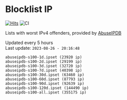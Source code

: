 # Blocklist IP

[![Hits](https://hits.seeyoufarm.com/api/count/incr/badge.svg?url=https%3A%2F%2Fgithub.com%2Fborestad%2Fblocklist-ip%2F&count_bg=%2379C83D&title_bg=%23555555&icon=&icon_color=%23E7E7E7&title=hits&edge_flat=false)](https://hits.seeyoufarm.com)  ![CI](https://img.shields.io/github/workflow/status/borestad/blocklist-ip/CI?style=flat-square)

Lists with worst IPv4 offenders, provided by [AbuseIPDB](https://www.abuseipdb.com/)

<!-- FOOTER-PLACEHOLDER -->
Updated every 5 hours<br>
Last update: `2023-08-26 - 20:16:48`
```
abuseipdb-s100-1d.ipset (23920 ip)
abuseipdb-s100-2d.ipset (29199 ip)
abuseipdb-s100-3d.ipset (32720 ip)
abuseipdb-s100-7d.ipset (40398 ip)
abuseipdb-s100-30d.ipset (63460 ip)
abuseipdb-s100-60d.ipset (87793 ip)
abuseipdb-s100-90d.ipset (92639 ip)
abuseipdb-s100-120d.ipset (144490 ip)
abuseipdb-s100-all.ipset (355175 ip)
```
